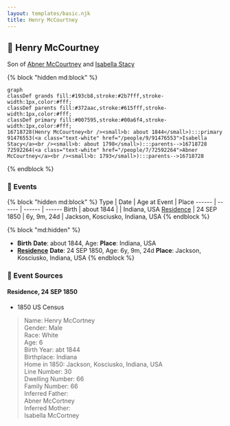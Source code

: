```yaml
---
layout: templates/basic.njk
title: Henry McCourtney
---
```

## 🔵 Henry McCourtney

Son of [Abner McCourtney](/people/7/72592264) and [Isabella Stacy](/people/9/91476553)

{% block "hidden md:block" %}
```mermaid
graph
classDef grands fill:#193cb8,stroke:#2b7fff,stroke-width:1px,color:#fff;
classDef parents fill:#372aac,stroke:#615fff,stroke-width:1px,color:#fff;
classDef primary fill:#007595,stroke:#00a6f4,stroke-width:1px,color:#fff;
16718728(Henry McCourtney<br /><small>b: about 1844</small>):::primary
91476553(<a class="text-white" href="/people/9/91476553">Isabella Stacy</a><br /><small>b: about 1798</small>):::parents-->16718728
72592264(<a class="text-white" href="/people/7/72592264">Abner McCourtney</a><br /><small>b: 1793</small>):::parents-->16718728
```
{% endblock %}

### 📆 Events

{% block "hidden md:block" %}
Type | Date | Age at Event | Place
------ | ------ | ------ | ------
Birth | about 1844 |  | Indiana, USA
[Residence](#event-event-0) | 24 SEP 1850 | 6y, 9m, 24d | Jackson, Kosciusko, Indiana, USA
{% endblock %}

{% block "md:hidden" %}
- **Birth**
**Date**: about 1844, Age:
**Place**: Indiana, USA
- **[Residence](#event-event-0)**
**Date**: 24 SEP 1850, Age: 6y, 9m, 24d
**Place**: Jackson, Kosciusko, Indiana, USA
{% endblock %}

### 📰 Event Sources

#### <a id="event-event-0"></a> Residence, 24 SEP 1850
* 1850 US Census
>   
  > Name: Henry McCortney  
  > Gender: Male  
  > Race: White  
  > Age: 6  
  > Birth Year: abt 1844  
  > Birthplace: Indiana  
  > Home in 1850: Jackson, Kosciusko, Indiana, USA  
  > Line Number: 30  
  > Dwelling Number: 66  
  > Family Number: 66  
  > Inferred Father:   
  > Abner McCortney  
  > Inferred Mother:   
  > Isabella McCortney
